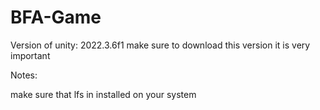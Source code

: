 # BFA-Game

Version of unity: 2022.3.6f1
make sure to download this version it is very important


Notes: 

make sure that lfs in installed on your system